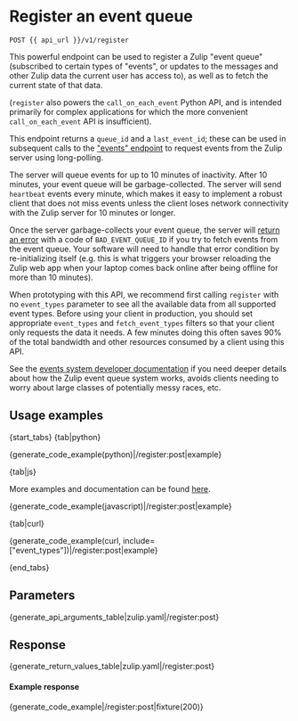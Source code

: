 # Register an event queue

`POST {{ api_url }}/v1/register`

This powerful endpoint can be used to register a Zulip "event queue"
(subscribed to certain types of "events", or updates to the messages
and other Zulip data the current user has access to), as well as to
fetch the current state of that data.

(`register` also powers the `call_on_each_event` Python API, and is
intended primarily for complex applications for which the more convenient
`call_on_each_event` API is insufficient).

This endpoint returns a `queue_id` and a `last_event_id`; these can be
used in subsequent calls to the
["events" endpoint](/api/get-events) to request events from
the Zulip server using long-polling.

The server will queue events for up to 10 minutes of inactivity.
After 10 minutes, your event queue will be garbage-collected.  The
server will send `heartbeat` events every minute, which makes it easy
to implement a robust client that does not miss events unless the
client loses network connectivity with the Zulip server for 10 minutes
or longer.

Once the server garbage-collects your event queue, the server will
[return an error](/api/get-events#bad_event_queue_id-errors)
with a code of `BAD_EVENT_QUEUE_ID` if you try to fetch events from
the event queue.  Your software will need to handle that error
condition by re-initializing itself (e.g. this is what triggers your
browser reloading the Zulip web app when your laptop comes back online
after being offline for more than 10 minutes).

When prototyping with this API, we recommend first calling `register`
with no `event_types` parameter to see all the available data from all
supported event types.  Before using your client in production, you
should set appropriate `event_types` and `fetch_event_types` filters
so that your client only requests the data it needs.  A few minutes
doing this often saves 90% of the total bandwidth and other resources
consumed by a client using this API.

See the
[events system developer documentation](https://zulip.readthedocs.io/en/latest/subsystems/events-system.html)
if you need deeper details about how the Zulip event queue system
works, avoids clients needing to worry about large classes of
potentially messy races, etc.

## Usage examples

{start_tabs}
{tab|python}

{generate_code_example(python)|/register:post|example}

{tab|js}

More examples and documentation can be found [here](https://github.com/zulip/zulip-js).

{generate_code_example(javascript)|/register:post|example}

{tab|curl}

{generate_code_example(curl, include=["event_types"])|/register:post|example}

{end_tabs}

## Parameters

{generate_api_arguments_table|zulip.yaml|/register:post}

## Response

{generate_return_values_table|zulip.yaml|/register:post}

#### Example response

{generate_code_example|/register:post|fixture(200)}

